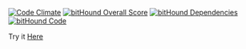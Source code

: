 [![Code Climate](https://codeclimate.com/github/smikulic/stringStats/badges/gpa.svg)](https://codeclimate.com/github/smikulic/stringStats)
[![bitHound Overall Score](https://www.bithound.io/github/smikulic/stringStats/badges/score.svg)](https://www.bithound.io/github/smikulic/stringStats)
[![bitHound Dependencies](https://www.bithound.io/github/smikulic/stringStats/badges/dependencies.svg)](https://www.bithound.io/github/smikulic/stringStats/master/dependencies/npm)
[![bitHound Code](https://www.bithound.io/github/smikulic/stringStats/badges/code.svg)](https://www.bithound.io/github/smikulic/stringStats)


Try it [Here](http://wordfluff.xyz/)
